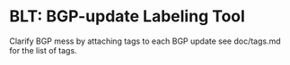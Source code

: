# BLT: BGP-update Labeling Tool

Clarify BGP mess by attaching tags to each BGP update
see doc/tags.md for the list of tags.
